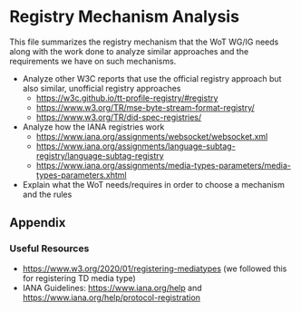 # Registry Mechanism Analysis

This file summarizes the registry mechanism that the WoT WG/IG needs along with the work done to analyze similar approaches and the requirements we have on such mechanisms.

- Analyze other W3C reports that use the official registry approach but also similar, unofficial registry approaches
  - https://w3c.github.io/tt-profile-registry/#registry
  - https://www.w3.org/TR/mse-byte-stream-format-registry/
  - https://www.w3.org/TR/did-spec-registries/
- Analyze how the IANA registries work
  - https://www.iana.org/assignments/websocket/websocket.xml
  - https://www.iana.org/assignments/language-subtag-registry/language-subtag-registry
  - https://www.iana.org/assignments/media-types-parameters/media-types-parameters.xhtml
- Explain what the WoT needs/requires in order to choose a mechanism and the rules

## Appendix

### Useful Resources

- https://www.w3.org/2020/01/registering-mediatypes (we followed this for registering TD media type)
- IANA Guidelines: https://www.iana.org/help and https://www.iana.org/help/protocol-registration
